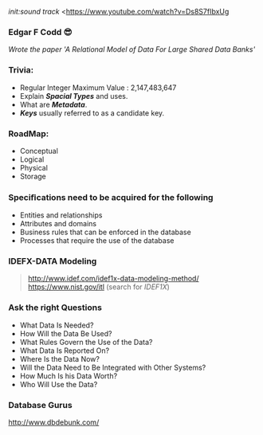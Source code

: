*init:sound track*
<https://www.youtube.com/watch?v=Ds8S7fIbxUg

### Edgar F Codd :sunglasses:
*Wrote the paper 'A Relational Model of Data For Large Shared Data Banks'*


### Trivia:
- Regular Integer Maximum Value :  2,147,483,647 
- Explain **_Spacial Types_** and uses.
- What are **_Metadata_**.
- **_Keys_** usually referred to as a candidate key.

### RoadMap:
- Conceptual
- Logical
- Physical
- Storage


### Speciﬁcations need to be acquired for the following
- Entities and relationships
- Attributes and domains
- Business rules that can be enforced in the database
- Processes that require the use of the database


### IDEFX-DATA Modeling
> http://www.idef.com/idef1x-data-modeling-method/ <br/> 
> https://www.nist.gov/itl (search for *IDEF1X*)


### Ask the right Questions
- What Data Is Needed?
- How Will the Data Be Used?
- What Rules Govern the Use of the Data?
- What Data Is Reported On?
- Where Is the Data Now?
- Will the Data Need to Be Integrated with Other Systems?
- How Much Is his Data Worth?
- Who Will Use the Data?




### Database Gurus
http://www.dbdebunk.com/
